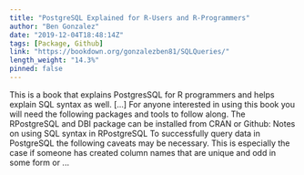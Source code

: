 ```yaml
---
title: "PostgreSQL Explained for R-Users and R-Programmers"
author: "Ben Gonzalez"
date: "2019-12-04T18:48:14Z"
tags: [Package, Github]
link: "https://bookdown.org/gonzalezben81/SQLQueries/"
length_weight: "14.3%"
pinned: false
---
```


This is a book that explains PostgresSQL for R programmers and helps explain SQL syntax as well. [...] For anyone interested in using this book you will need the following packages and tools to follow along. The RPostgreSQL and DBI package can be installed from CRAN or Github: Notes on using SQL syntax in RPostgreSQL To successfully query data in PostgreSQL the following caveats may be necessary. This is especially the case if someone has created column names that are unique and odd in some form or ...
